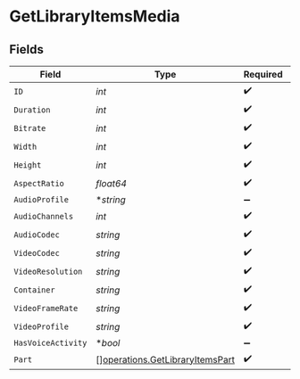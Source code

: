# GetLibraryItemsMedia


## Fields

| Field                                                                              | Type                                                                               | Required                                                                           | Description                                                                        | Example                                                                            |
| ---------------------------------------------------------------------------------- | ---------------------------------------------------------------------------------- | ---------------------------------------------------------------------------------- | ---------------------------------------------------------------------------------- | ---------------------------------------------------------------------------------- |
| `ID`                                                                               | *int*                                                                              | :heavy_check_mark:                                                                 | N/A                                                                                | 119534                                                                             |
| `Duration`                                                                         | *int*                                                                              | :heavy_check_mark:                                                                 | N/A                                                                                | 11558112                                                                           |
| `Bitrate`                                                                          | *int*                                                                              | :heavy_check_mark:                                                                 | N/A                                                                                | 25025                                                                              |
| `Width`                                                                            | *int*                                                                              | :heavy_check_mark:                                                                 | N/A                                                                                | 3840                                                                               |
| `Height`                                                                           | *int*                                                                              | :heavy_check_mark:                                                                 | N/A                                                                                | 2072                                                                               |
| `AspectRatio`                                                                      | *float64*                                                                          | :heavy_check_mark:                                                                 | N/A                                                                                | 1.85                                                                               |
| `AudioProfile`                                                                     | **string*                                                                          | :heavy_minus_sign:                                                                 | N/A                                                                                | dts                                                                                |
| `AudioChannels`                                                                    | *int*                                                                              | :heavy_check_mark:                                                                 | N/A                                                                                | 6                                                                                  |
| `AudioCodec`                                                                       | *string*                                                                           | :heavy_check_mark:                                                                 | N/A                                                                                | eac3                                                                               |
| `VideoCodec`                                                                       | *string*                                                                           | :heavy_check_mark:                                                                 | N/A                                                                                | hevc                                                                               |
| `VideoResolution`                                                                  | *string*                                                                           | :heavy_check_mark:                                                                 | N/A                                                                                | 4k                                                                                 |
| `Container`                                                                        | *string*                                                                           | :heavy_check_mark:                                                                 | N/A                                                                                | mkv                                                                                |
| `VideoFrameRate`                                                                   | *string*                                                                           | :heavy_check_mark:                                                                 | N/A                                                                                | 24p                                                                                |
| `VideoProfile`                                                                     | *string*                                                                           | :heavy_check_mark:                                                                 | N/A                                                                                | main 10                                                                            |
| `HasVoiceActivity`                                                                 | **bool*                                                                            | :heavy_minus_sign:                                                                 | N/A                                                                                | false                                                                              |
| `Part`                                                                             | [][operations.GetLibraryItemsPart](../../models/operations/getlibraryitemspart.md) | :heavy_check_mark:                                                                 | N/A                                                                                |                                                                                    |